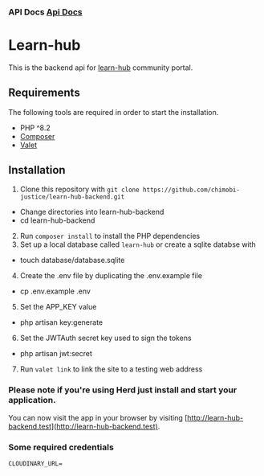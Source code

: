 ### API Docs [Api Docs](https://learn-hub-backend-api.onrender.com/api/docs)


# Learn-hub

This is the backend api for [learn-hub](https://learn-hub-rosy.vercel.app/) community portal.

## Requirements

The following tools are required in order to start the installation.

- PHP ^8.2
- [Composer](https://getcomposer.org/download/)
- [Valet](https://laravel.com/docs/valet#installation)

## Installation

1. Clone this repository with `git clone https://github.com/chimobi-justice/learn-hub-backend.git`
-   Change directories into learn-hub-backend
-   cd learn-hub-backend
2. Run `composer install` to install the PHP dependencies
3. Set up a local database called `learn-hub` or create a sqlite databse with 
-  touch database/database.sqlite
4. Create the .env file by duplicating the .env.example file
-   cp .env.example .env
5. Set the APP_KEY value
-   php artisan key:generate
6. Set the JWTAuth secret key used to sign the tokens
-  php artisan jwt:secret  
7. Run `valet link` to link the site to a testing web address


### Please note if you're using Herd just install and start your application. 

You can now visit the app in your browser by visiting [http://learn-hub-backend.test](http://learn-hub-backend.test).

### Some required credentials

```
CLOUDINARY_URL=
```
